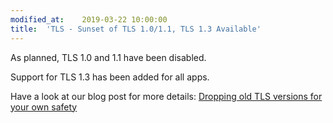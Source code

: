 ```yaml
---
modified_at:	2019-03-22 10:00:00
title:	'TLS - Sunset of TLS 1.0/1.1, TLS 1.3 Available'
---
```


As planned, TLS 1.0 and 1.1 have been disabled.

Support for TLS 1.3 has been added for all apps.

Have a look at our blog post for more details: [Dropping old TLS versions for your own safety](https://scalingo.com/articles/2019/02/22/dropping-old-tls-versions-for-safety.html)
